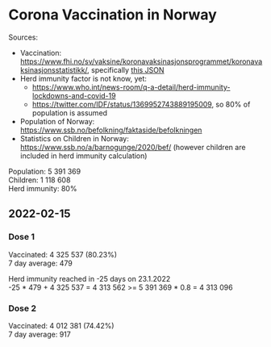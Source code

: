 # Corona Vaccination in Norway

Sources:

- Vaccination: <https://www.fhi.no/sv/vaksine/koronavaksinasjonsprogrammet/koronavaksinasjonsstatistikk/>, specifically [this JSON](https://www.fhi.no/api/chartdata/api/99119)
- Herd immunity factor is not know, yet:
  - <https://www.who.int/news-room/q-a-detail/herd-immunity-lockdowns-and-covid-19>
  - <https://twitter.com/IDF/status/1369952743889195009>, so 80% of population is assumed
- Population of Norway: <https://www.ssb.no/befolkning/faktaside/befolkningen>
- Statistics on Children in Norway: https://www.ssb.no/a/barnogunge/2020/bef/ (however children are included in herd immunity calculation)

Population: 5 391 369  
Children: 1 118 608  
Herd immunity: 80%  

## 2022-02-15

### Dose 1

Vaccinated: 4 325 537 (80.23%)  
7 day average: 479

Herd immunity reached in -25 days on 23.1.2022  
-25 * 479 + 4 325 537 = 4 313 562 >= 5 391 369 * 0.8 = 4 313 096

### Dose 2

Vaccinated: 4 012 381 (74.42%)  
7 day average: 917

